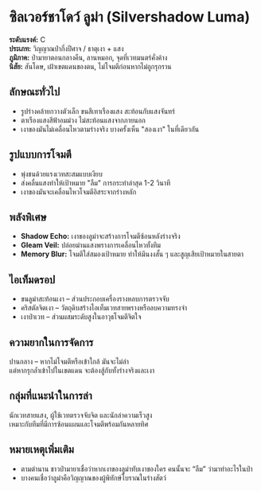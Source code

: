 # ซิลเวอร์ชาโดว์ ลูม่า (Silvershadow Luma)

**ระดับแรงค์:** C  
**ประเภท:** วิญญาณป่ากึ่งปีศาจ / ธาตุเงา + แสง  
**ภูมิภาค:** ป่ามายาตอนกลางคืน, ลานหมอก, จุดที่เวทมนตร์คั่งค้าง  
**นิสัย:** สันโดษ, เฝ้าเขตแดนของตน, ไม่โจมตีก่อนหากไม่ถูกรุกราน

## ลักษณะทั่วไป
- รูปร่างคล้ายกวางตัวเล็ก ขนสีเทาเรืองแสง สะท้อนกับแสงจันทร์  
- ตาเรืองแสงสีฟ้าอมม่วง ไม่สะท้อนแสงจากภายนอก  
- เงาของมันไม่เคลื่อนไหวตามร่างจริง บางครั้งเห็น "สองเงา" ในที่เดียวกัน

## รูปแบบการโจมตี
- พุ่งชนด้วยแรงเวทสะสมแบบเงียบ  
- ส่งคลื่นแสงทำให้เป้าหมาย "ลืม" การกระทำล่าสุด 1-2 วินาที  
- เงาของมันจะเคลื่อนไหวโจมตีอิสระจากร่างหลัก

## พลังพิเศษ
- **Shadow Echo:** เงาของลูม่าจะสร้างการโจมตีซ้อนหลังร่างจริง  
- **Gleam Veil:** ปล่อยม่านแสงพรางการเคลื่อนไหวทั้งทีม  
- **Memory Blur:** โจมตีใส่สมองเป้าหมาย ทำให้มึนงงสั้น ๆ และสูญเสียเป้าหมายในสายตา

## ไอเท็มดรอป
- ขนลูม่าสะท้อนเงา – ส่วนประกอบเครื่องรางหลบการตรวจจับ  
- คริสตัลจิตเงา – วัตถุดิบสร้างไอเท็มเวทสายพรางหรือลบความทรงจำ  
- เงาป่าเวท – ส่วนผสมระดับสูงในอาวุธโจมตีจิตใจ

## ความยากในการจัดการ
ปานกลาง – หากไม่โจมตีหรือเข้าใกล้ มันจะไม่ล่า  
แต่หากรุกล้ำเข้าไปในเขตแดน จะต้องสู้กับทั้งร่างจริงและเงา

## กลุ่มที่แนะนำในการล่า
นักเวทสายแสง, ผู้ใช้เวทตรวจจับจิต และนักล่าความเร็วสูง  
เหมาะกับทีมที่มีการซ้อนแผนและโจมตีพร้อมกันหลายทิศ

## หมายเหตุเพิ่มเติม
- ตามตำนาน ชาวป่ามายาเชื่อว่าหากเงาของลูม่าทับเงาของใคร คนนั้นจะ “ลืม” ว่ามาทำอะไรในป่า  
- บางคนเชื่อว่าลูม่าคือวิญญาณของผู้พิทักษ์โบราณในร่างสัตว์
